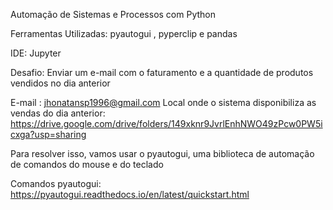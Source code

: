 Automação de Sistemas e Processos com Python

Ferramentas Utilizadas: pyautogui , pyperclip e pandas

IDE: Jupyter

Desafio:
Enviar um e-mail com o faturamento e a quantidade de produtos vendidos no dia anterior

E-mail : jhonatansp1996@gmail.com
Local onde o sistema disponibiliza as vendas do dia anterior: https://drive.google.com/drive/folders/149xknr9JvrlEnhNWO49zPcw0PW5icxga?usp=sharing

Para resolver isso, vamos usar o pyautogui, uma biblioteca de automação de comandos do mouse e do teclado

Comandos pyautogui: https://pyautogui.readthedocs.io/en/latest/quickstart.html
